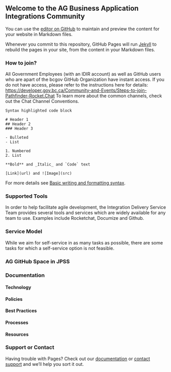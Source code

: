 ## Welcome to the AG Business Application Integrations Community

You can use the [editor on GitHub](https://github.com/vesselofgold/integrations.github.io/edit/gh-pages/index.md) to maintain and preview the content for your website in Markdown files.

Whenever you commit to this repository, GitHub Pages will run [Jekyll](https://jekyllrb.com/) to rebuild the pages in your site, from the content in your Markdown files.

### How to join?

All Government Employees (with an IDIR account) as well as GitHub users who are apart of the bcgov GitHub Organization have instant access. If you do not have access, please refer to the instructions here for details: https://developer.gov.bc.ca/Community-and-Events/Steps-to-join-Pathfinder-Rocket.Chat
To learn more about the common channels, check out the Chat Channel Conventions. 


```How to join?
Syntax highlighted code block

# Header 1
## Header 2
### Header 3

- Bulleted
- List

1. Numbered
2. List

**Bold** and _Italic_ and `Code` text

[Link](url) and ![Image](src)
```

For more details see [Basic writing and formatting syntax](https://docs.github.com/en/github/writing-on-github/getting-started-with-writing-and-formatting-on-github/basic-writing-and-formatting-syntax).

### Supported Tools

In order to help facilitate agile development, the Integration Delivery Service Team provides several tools and services which are widely available for any team to use. Examples include Rocketchat, Documize and Github.

### Service Model

While we aim for self-service in as many tasks as possible, there are some tasks for which a self-service option is not feasible.

### AG GitHub Space in JPSS

### Documentation
#### Technology
#### Policies
#### Best Practices
#### Processes
#### Resources


### Support or Contact

Having trouble with Pages? Check out our [documentation](https://docs.github.com/categories/github-pages-basics/) or [contact support](https://support.github.com/contact) and we’ll help you sort it out.

